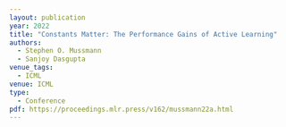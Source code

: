 ```yaml
---
layout: publication
year: 2022
title: "Constants Matter: The Performance Gains of Active Learning"
authors:
  - Stephen O. Mussmann
  - Sanjoy Dasgupta
venue_tags:
  - ICML
venue: ICML
type:
  - Conference
pdf: https://proceedings.mlr.press/v162/mussmann22a.html
---
```

